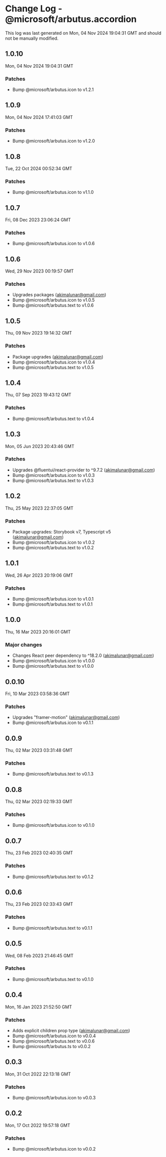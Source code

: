 # Change Log - @microsoft/arbutus.accordion

This log was last generated on Mon, 04 Nov 2024 19:04:31 GMT and should not be manually modified.

<!-- Start content -->

## 1.0.10

Mon, 04 Nov 2024 19:04:31 GMT

### Patches

- Bump @microsoft/arbutus.icon to v1.2.1

## 1.0.9

Mon, 04 Nov 2024 17:41:03 GMT

### Patches

- Bump @microsoft/arbutus.icon to v1.2.0

## 1.0.8

Tue, 22 Oct 2024 00:52:34 GMT

### Patches

- Bump @microsoft/arbutus.icon to v1.1.0

## 1.0.7

Fri, 08 Dec 2023 23:06:24 GMT

### Patches

- Bump @microsoft/arbutus.icon to v1.0.6

## 1.0.6

Wed, 29 Nov 2023 00:19:57 GMT

### Patches

- Upgrades packages (akimalunar@gmail.com)
- Bump @microsoft/arbutus.icon to v1.0.5
- Bump @microsoft/arbutus.text to v1.0.6

## 1.0.5

Thu, 09 Nov 2023 19:14:32 GMT

### Patches

- Package upgrades (akimalunar@gmail.com)
- Bump @microsoft/arbutus.icon to v1.0.4
- Bump @microsoft/arbutus.text to v1.0.5

## 1.0.4

Thu, 07 Sep 2023 19:43:12 GMT

### Patches

- Bump @microsoft/arbutus.text to v1.0.4

## 1.0.3

Mon, 05 Jun 2023 20:43:46 GMT

### Patches

- Upgrades @fluentui/react-provider to ^9.7.2 (akimalunar@gmail.com)
- Bump @microsoft/arbutus.icon to v1.0.3
- Bump @microsoft/arbutus.text to v1.0.3

## 1.0.2

Thu, 25 May 2023 22:37:05 GMT

### Patches

- Package upgrades: Storybook v7, Typescript v5 (akimalunar@gmail.com)
- Bump @microsoft/arbutus.icon to v1.0.2
- Bump @microsoft/arbutus.text to v1.0.2

## 1.0.1

Wed, 26 Apr 2023 20:19:06 GMT

### Patches

- Bump @microsoft/arbutus.icon to v1.0.1
- Bump @microsoft/arbutus.text to v1.0.1

## 1.0.0

Thu, 16 Mar 2023 20:16:01 GMT

### Major changes

- Changes React peer dependency to ^18.2.0 (akimalunar@gmail.com)
- Bump @microsoft/arbutus.icon to v1.0.0
- Bump @microsoft/arbutus.text to v1.0.0

## 0.0.10

Fri, 10 Mar 2023 03:58:36 GMT

### Patches

- Upgrades "framer-motion" (akimalunar@gmail.com)
- Bump @microsoft/arbutus.icon to v0.1.1

## 0.0.9

Thu, 02 Mar 2023 03:31:48 GMT

### Patches

- Bump @microsoft/arbutus.text to v0.1.3

## 0.0.8

Thu, 02 Mar 2023 02:19:33 GMT

### Patches

- Bump @microsoft/arbutus.icon to v0.1.0

## 0.0.7

Thu, 23 Feb 2023 02:40:35 GMT

### Patches

- Bump @microsoft/arbutus.text to v0.1.2

## 0.0.6

Thu, 23 Feb 2023 02:33:43 GMT

### Patches

- Bump @microsoft/arbutus.text to v0.1.1

## 0.0.5

Wed, 08 Feb 2023 21:46:45 GMT

### Patches

- Bump @microsoft/arbutus.text to v0.1.0

## 0.0.4

Mon, 16 Jan 2023 21:52:50 GMT

### Patches

- Adds explicit children prop type (akimalunar@gmail.com)
- Bump @microsoft/arbutus.icon to v0.0.4
- Bump @microsoft/arbutus.text to v0.0.6
- Bump @microsoft/arbutus.ts to v0.0.2

## 0.0.3

Mon, 31 Oct 2022 22:13:18 GMT

### Patches

- Bump @microsoft/arbutus.icon to v0.0.3

## 0.0.2

Mon, 17 Oct 2022 19:57:18 GMT

### Patches

- Bump @microsoft/arbutus.icon to v0.0.2
